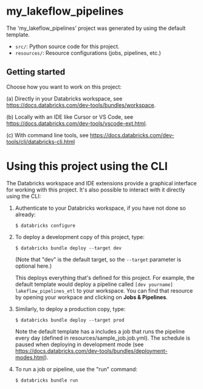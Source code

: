 # my_lakeflow_pipelines

The 'my_lakeflow_pipelines' project was generated by using the default template.

* `src/`: Python source code for this project.
* `resources/`:  Resource configurations (jobs, pipelines, etc.)

## Getting started

Choose how you want to work on this project:

(a) Directly in your Databricks workspace, see
    https://docs.databricks.com/dev-tools/bundles/workspace.

(b) Locally with an IDE like Cursor or VS Code, see
    https://docs.databricks.com/dev-tools/vscode-ext.html.

(c) With command line tools, see https://docs.databricks.com/dev-tools/cli/databricks-cli.html

# Using this project using the CLI

The Databricks workspace and IDE extensions provide a graphical interface for working
with this project. It's also possible to interact with it directly using the CLI:

1. Authenticate to your Databricks workspace, if you have not done so already:
    ```
    $ databricks configure
    ```

2. To deploy a development copy of this project, type:
    ```
    $ databricks bundle deploy --target dev
    ```
    (Note that "dev" is the default target, so the `--target` parameter
    is optional here.)

    This deploys everything that's defined for this project.
    For example, the default template would deploy a pipeline called
    `[dev yourname] lakeflow_pipelines_etl` to your workspace.
    You can find that resource by opening your workpace and clicking on **Jobs & Pipelines**.

3. Similarly, to deploy a production copy, type:
   ```
   $ databricks bundle deploy --target prod
   ```
   Note the default template has a includes a job that runs the pipeline every day
   (defined in resources/sample_job.job.yml). The schedule
   is paused when deploying in development mode (see
   https://docs.databricks.com/dev-tools/bundles/deployment-modes.html).

4. To run a job or pipeline, use the "run" command:
   ```
   $ databricks bundle run
   ```
